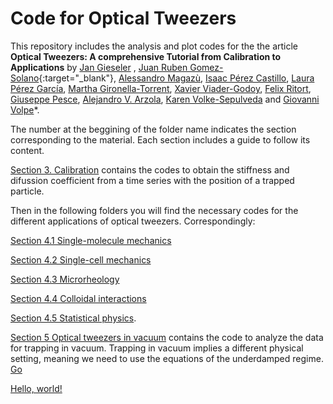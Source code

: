#   Code for Optical Tweezers


This repository includes the analysis and plot codes for the the article **Optical Tweezers: A comprehensive Tutorial  from Calibration to Applications** by [Jan Gieseler](https://scholar.google.com.ar/citations?user=6OKJlNgAAAAJ&hl=en) , [Juan Ruben Gomez-Solano](https://www.fisica.unam.mx/es/personal.php?id=639){:target="_blank"}, [Alessandro Magazù](http://softmatterlab.org/people/alessandro-magazzu/),  [Isaac Pérez Castillo](https://scholar.google.com.mx/citations?user=58GAc80AAAAJ&hl=en), [Laura Pérez García](http://softmatterlab.org/people/laura-perez-garcia/), [Martha Gironella-Torrent](https://scholar.google.com/citations?user=tITfJqkAAAAJ&hl=en), [Xavier Viader-Godoy](https://scholar.google.com/citations?user=dTLMJy0AAAAJ&hl=en), [Felix Ritort](http://ffn.ub.es/ritort/), [Giuseppe Pesce](https://scholar.google.com/citations?user=Sf4mmT8AAAAJ&hl=en), [Alejandro V. Arzola](https://orcid.org/0000-0002-4860-6330), [Karen Volke-Sepulveda](https://www.fisica.unam.mx/es/personal.php?id=27) and [Giovanni Volpe](http://softmatterlab.org/people/giovanni-volpe/)*. 

The number at the beggining of the folder name indicates the section corresponding to the material.
 Each section includes a guide to follow its content.
 
[Section 3. Calibration](sec_3_calibration/) contains the codes to obtain the stiffness and difussion coefficient from a time series with the position of a trapped particle.
  
 Then in the following folders you will find the necessary codes for the  different applications of optical tweezers. Correspondingly:
 
[Section 4.1 Single-molecule mechanics](sec_4_1_single_molecule_mechanics/)

[Section 4.2 Single-cell mechanics](sec_4_2_single_cell_mechanics/)

[Section 4.3 Microrheology](sec_4_3_microrheology/)

[Section 4.4 Colloidal interactions](sec_4_4_Colloidal_interactions/) 

[Section 4.5 Statistical physics](sec_4_5_statistical_physics/).



[Section 5 Optical tweezers in vacuum](sec_5_optical_tweezers_vacuum/) contains the code to analyze the data for trapping in vacuum. Trapping in vacuum implies a different physical setting, meaning we need to use the equations of the underdamped regime.   
 <a href="http://stackoverflow.com" target="_blank">Go</a>
 
 <a href="http://example.com/" target="_blank">Hello, world!</a>
